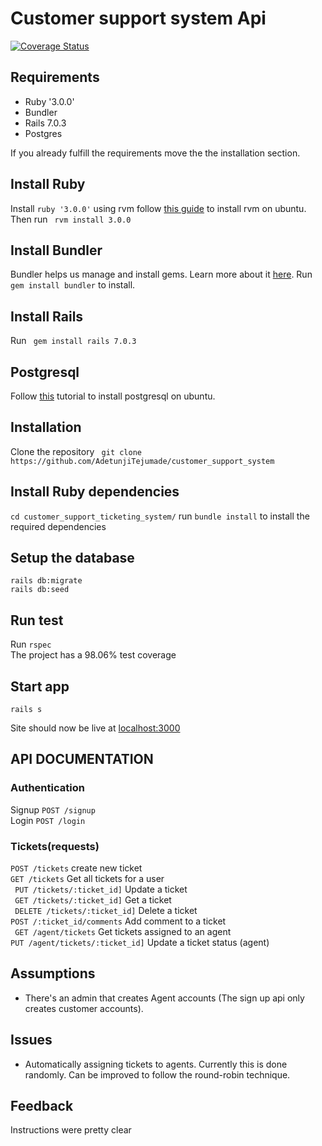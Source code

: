 # Customer support system Api
[![Coverage Status](https://coveralls.io/repos/github/AdetunjiTejumade/customer_support_system/badge.svg?branch=main)](https://coveralls.io/github/AdetunjiTejumade/customer_support_system?branch=main)
## Requirements

- Ruby '3.0.0'
- Bundler
- Rails 7.0.3
- Postgres

If you already fulfill the requirements move the the installation section.

## Install Ruby
Install ```ruby '3.0.0'``` using rvm follow [this guide](https://www.digitalocean.com/community/tutorials/how-to-install-ruby-on-rails-with-rvm-on-ubuntu-20-04) to install rvm on ubuntu.
Then run ``` rvm install 3.0.0```

## Install Bundler
Bundler helps us manage and install gems. Learn more about it [here](https://github.com/rubygems/bundler).
Run ``` gem install bundler ``` to install.

## Install Rails
Run ``` gem install rails 7.0.3```

## Postgresql
Follow [this](https://www.digitalocean.com/community/tutorials/how-to-install-postgresql-on-ubuntu-20-04-quickstart) tutorial to install postgresql on ubuntu.

## Installation

Clone the repository
``` git clone https://github.com/AdetunjiTejumade/customer_support_system```

## Install Ruby dependencies
```cd customer_support_ticketing_system/```
run ```bundle install``` to install the required dependencies

## Setup the database

```rails db:create
rails db:migrate
rails db:seed
```
## Run test
Run ``` rspec ``` <br />
The project has a 98.06% test coverage

## Start app

``` rails s ```

Site should now be live at [localhost:3000](http://localhost:3000)


## API DOCUMENTATION

### Authentication
Signup
```POST /signup``` <br />
Login
```POST /login ```

### Tickets(requests)
``` POST /tickets ``` create new ticket <br />
``` GET /tickets ``` Get all tickets for a user <br />
``` PUT /tickets/:ticket_id]``` Update a ticket <br />
``` GET /tickets/:ticket_id]``` Get a ticket <br />
``` DELETE /tickets/:ticket_id]``` Delete a ticket <br />
``` POST /:ticket_id/comments ``` Add comment to a ticket <br />
``` GET /agent/tickets``` Get tickets assigned to an agent <br />
``` PUT /agent/tickets/:ticket_id] ``` Update a ticket status (agent)

## Assumptions
- There's an admin that creates Agent accounts (The sign up api only creates customer accounts).

## Issues 
- Automatically assigning tickets to agents. Currently this is done randomly. Can be improved to follow the round-robin technique.

## Feedback
Instructions were pretty clear

